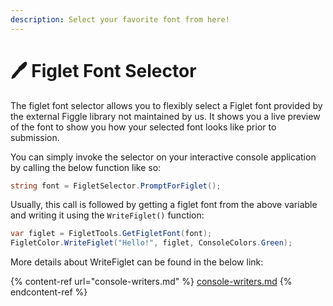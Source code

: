```yaml
---
description: Select your favorite font from here!
---
```


# 🖊 Figlet Font Selector

The figlet font selector allows you to flexibly select a Figlet font provided by the external Figgle library not maintained by us. It shows you a live preview of the font to show you how your selected font looks like prior to submission.

You can simply invoke the selector on your interactive console application by calling the below function like so:

```csharp
string font = FigletSelector.PromptForFiglet();
```

Usually, this call is followed by getting a figlet font from the above variable and writing it using the `WriteFiglet()` function:

```csharp
var figlet = FigletTools.GetFigletFont(font);
FigletColor.WriteFiglet("Hello!", figlet, ConsoleColors.Green);
```

More details about WriteFiglet can be found in the below link:

{% content-ref url="console-writers.md" %}
[console-writers.md](console-writers.md)
{% endcontent-ref %}

